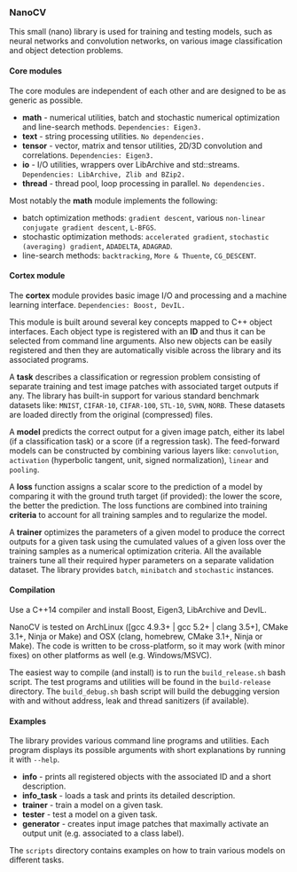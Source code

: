 ### NanoCV

This small (nano) library is used for training and testing models, such as neural networks and convolution networks, on various image classification and object detection problems.


#### Core modules

The core modules are independent of each other and are designed to be as generic as possible.

* **math** - numerical utilities, batch and stochastic numerical optimization and line-search methods. `Dependencies: Eigen3.`
* **text** - string processing utilities. `No dependencies.`
* **tensor** - vector, matrix and tensor utilities, 2D/3D convolution and correlations. `Dependencies: Eigen3.`
* **io** - I/O utilities, wrappers over LibArchive and std::streams. `Dependencies: LibArchive, Zlib and BZip2.`
* **thread** - thread pool, loop processing in parallel. `No dependencies.`

Most notably the **math** module implements the following: 
* batch optimization methods: `gradient descent`, various `non-linear conjugate gradient descent`, `L-BFGS`.
* stochastic optimization methods: `accelerated gradient`, `stochastic (averaging) gradient`, `ADADELTA`, `ADAGRAD`.
* line-search methods: `backtracking`, `More & Thuente`, `CG_DESCENT`.


#### Cortex module

The **cortex** module provides basic image I/O and processing and a machine learning interface. `Dependencies: Boost, DevIL.`

This module is built around several key concepts mapped to C++ object interfaces. Each object type is registered with an **ID** and thus it can be selected from command line arguments. Also new objects can be easily registered and then they are automatically visible across the library and its associated programs.

A **task** describes a classification or regression problem consisting of separate training and test image patches with associated target outputs if any. The library has built-in support for various standard benchmark datasets like: `MNIST`, `CIFAR-10`, `CIFAR-100`, `STL-10`, `SVHN`, `NORB`. These datasets are loaded directly from the original (compressed) files.

A **model** predicts the correct output for a given image patch, either its label (if a classification task) or a score (if a regression task). The feed-forward models can be constructed by combining various layers like: `convolution`, `activation` (hyperbolic tangent, unit, signed normalization), `linear` and `pooling`.

A **loss** function assigns a scalar score to the prediction of a model by comparing it with the ground truth target (if provided): the lower the score, the better the prediction. The loss functions are combined into training **criteria** to account for all training samples and to regularize the model.

A **trainer** optimizes the parameters of a given model to produce the correct outputs for a given task using the cumulated values of a given loss over the training samples as a numerical optimization criteria. All the available trainers tune all their required hyper parameters on a separate validation dataset. The library provides `batch`, `minibatch` and `stochastic` instances.


#### Compilation

Use a C++14 compiler and install Boost, Eigen3, LibArchive and DevIL. 

NanoCV is tested on ArchLinux ([gcc 4.9.3+ | gcc 5.2+ | clang 3.5+], CMake 3.1+, Ninja or Make) and OSX (clang, homebrew, CMake 3.1+, Ninja or Make). The code is written to be cross-platform, so it may work (with minor fixes) on other platforms as well (e.g. Windows/MSVC).

The easiest way to compile (and install) is to run the `build_release.sh` bash script. The test programs and utilities will be found in the `build-release` directory. The `build_debug.sh` bash script will build the debugging version with and without address, leak and thread sanitizers (if available).


#### Examples

The library provides various command line programs and utilities. Each program displays its possible arguments with short explanations by running it with `--help`.

* **info** - prints all registered objects with the associated ID and a short description.
* **info_task** - loads a task and prints its detailed description.
* **trainer** - train a model on a given task.
* **tester** - test a model on a given task.
* **generator** - creates input image patches that maximally activate an output unit (e.g. associated to a class label).

The `scripts` directory contains examples on how to train various models on different tasks.




 
